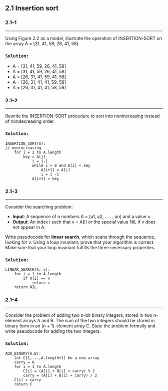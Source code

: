 ## 2.1 Insertion sort

### 2.1-1
***
Using Figure 2.2 as a model, illustrate the operation of INSERTION-SORT on the array A = [31, 41, 59, 26, 41, 58].

### `Solution:` 
* A = [31, 41, 59, 26, 41, 58]
* A = [31, 41, 59, 26, 41, 58]
* A = [26, 31, 41, 59, 41, 58]
* A = [26, 31, 41, 41, 59, 58]
* A = [26, 31, 41, 41, 58, 59]

### 2.1-2
***
Rewrite the INSERTION-SORT procedure to sort into nonincreasing instead of nondecreasing order.

### `Solution:`
	INSERTION_SORT(A):                        
	// nonincreasing
		for j = 2 to A.length
   			key = A[j]
     			i = j-1
     			while i > 0 and A[i] < key
       				A[i+1] = A[i]
       				i = i -1
     			A[i+1] = key
     			
### 2.1-3
***
Consider the searching problem:

* **Input**: A sequence of n numbers A = [a1, a2, . . . , an] and a value v.
* **Output**: An index i such that v = A[i] or the special value NIL if v does not appear in A.

Write pseudocode for **linear search**, which scans through the sequence, looking for v. Using a loop invariant, prove that your algorithm is correct. Make sure that your loop invariant fulfills the three necessary properties.

### `Solution:`
	LINEAR_SEARCH(A, v):	
		for i = 1 to A.length
			if A[i] == v
				return i
		return NIL

### 2.1-4
***
Consider the problem of adding two n-bit binary integers, stored in two n-element arrays A and B. The sum of the two integers should be stored in binary form in an (n + 1)-element array C. State the problem formally and write pseudocode for adding the two integers.

### `Solution:`
	ADD_BINARY(A,B):
		let C[1,...,A.length+1] be a new array
		carry = 0
		for i = 1 to A.length
			C[i] = (A[i] + B[i] + carry) % 2
			carry = (A[i] + B[i] + carry) / 2
		C[i] = carry
		return C
